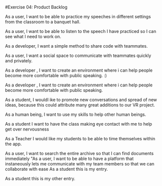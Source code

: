 #Exercise 04: Product Backlog

As a user, I want to be able to practice my speeches in different settings from the classroom to a banquet hall.

As a user, I want to be able to listen to the speech I have practiced so I can see what I need to work on.

As a developer, I want a simple method to share code with teammates.

As a user, I want a social space to communicate with teammates quickly and privately. 

As a developer , I want to create an environment where i can help people become more comfortable with public speaking. :) 

As a developer , I want to create an environment where i can help people become more comfortable with public speaking. 

As a student, I wouldl ike to promote new conversations and spread of new ideas, because this could attribute many great additions to our VR project.


As a human being, I want to use my skills to help other human beings.

As a student I want to have the class making eye contact with me to help get over nervousness

As a Teacher I would like my students to be able to time themselves within the app.

As a user, I want to search the entire archive so that I can find documents immediately 
"As a user, I want to be able to have a platform that instaneously lets me communicate with my team members so that   we can collaborate with ease As a student this is my entry.

As a student this is my other entry.

